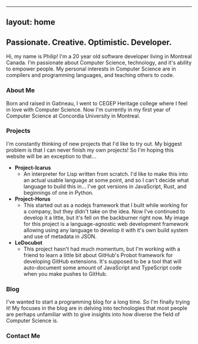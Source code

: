 ------
layout: home
---

## Passionate. Creative. Optimistic. Developer.

Hi, my name is Philip! I'm a 20 year old software developer living in Montreal Canada. I'm passionate about Computer Science, technology, and it's ability to empower people. 
My personal interests in Computer Science are in compilers and programming languages, and teaching others to code.  

### About Me 
Born and raised in Gatineau, I went to CEGEP Heritage college where I feel in love with Computer Science. Now I'm currently in my first year of Computer Science at Concordia University in Montreal. 


### Projects
I'm constantly thinking of new projects that I'd like to try out. My biggest problem is that I can never finish my own projects! So I'm hoping this website will be an exception to that...

- **Project-Icarus**
  - An interpreter for Lisp written from scratch. I'd like to make this into an actual usable language at some point, and so I can't decide what language to build this in... I've got versions in JavaScript, Rust, and beginnings of one in Python. 
- **Project-Horus**
  - This started out as a nodejs framework that I built while working for a company, but they didn't take on the idea. Now I've continued to develop it a little, but it's fell on the backburner right now. My image for this project is a language-agnostic web development framework allowing using any language to develop it with it's own build system and use of metadata in JSON. 
- **LeDocubot**
  - This project hasn't had much momentum, but I'm working with a friend to learn a little bit about GitHub's Probot framework for developing GitHub extensions. It's supposed to be a tool that will auto-document some amount of JavaScript and TypeScript code when you make pushes to GitHub. 

### Blog
I've wanted to start a programming blog for a long time. So I'm finally trying it! My focuses in the blog are in delving into technologies that most people are perhaps unfamiliar with to give insights into how diverse the field of Computer Science is. 

### Contact Me

